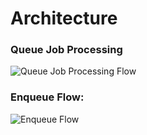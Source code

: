 # Architecture

### Queue Job Processing

![Queue Job Processing Flow](https://file.notion.so/f/f/3290b969-512d-4c7b-ae24-6f89963ad7da/1c2a41c3-dbb5-4cde-acc7-ef1c1cdfe929/Untitled.png?id=259fb855-a586-49b8-a558-8108ea316813&table=block&spaceId=3290b969-512d-4c7b-ae24-6f89963ad7da&expirationTimestamp=1702288800000&signature=pBUfrLtEphfYup8fuiwkTBkU5R9vPR9vGdmNPMp4wl8&downloadName=Untitled.png)

### Enqueue Flow:

![Enqueue Flow](https://file.notion.so/f/f/3290b969-512d-4c7b-ae24-6f89963ad7da/1d639de6-77c1-457b-91a7-001f538c40eb/Untitled.png?id=c05408f5-ff77-47eb-a77d-fd3a9c84b95a&table=block&spaceId=3290b969-512d-4c7b-ae24-6f89963ad7da&expirationTimestamp=1702288800000&signature=OPgJD99bIXjF0reBfEZJzQB5sQYf_q298o1AQ2VopAo&downloadName=Untitled.png)
